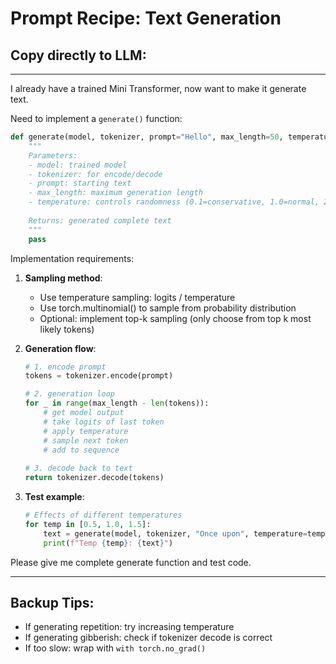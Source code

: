 # Prompt Recipe: Text Generation

## Copy directly to LLM:

---

I already have a trained Mini Transformer, now want to make it generate text.

Need to implement a `generate()` function:

```python
def generate(model, tokenizer, prompt="Hello", max_length=50, temperature=1.0):
    """
    Parameters:
    - model: trained model
    - tokenizer: for encode/decode
    - prompt: starting text
    - max_length: maximum generation length
    - temperature: controls randomness (0.1=conservative, 1.0=normal, 2.0=creative)
    
    Returns: generated complete text
    """
    pass
```

Implementation requirements:

1. **Sampling method**:
   - Use temperature sampling: logits / temperature
   - Use torch.multinomial() to sample from probability distribution
   - Optional: implement top-k sampling (only choose from top k most likely tokens)

2. **Generation flow**:
   ```python
   # 1. encode prompt
   tokens = tokenizer.encode(prompt)
   
   # 2. generation loop
   for _ in range(max_length - len(tokens)):
       # get model output
       # take logits of last token
       # apply temperature
       # sample next token
       # add to sequence
       
   # 3. decode back to text
   return tokenizer.decode(tokens)
   ```

3. **Test example**:
   ```python
   # Effects of different temperatures
   for temp in [0.5, 1.0, 1.5]:
       text = generate(model, tokenizer, "Once upon", temperature=temp)
       print(f"Temp {temp}: {text}")
   ```

Please give me complete generate function and test code.

---

## Backup Tips:
- If generating repetition: try increasing temperature
- If generating gibberish: check if tokenizer decode is correct
- If too slow: wrap with `with torch.no_grad()`